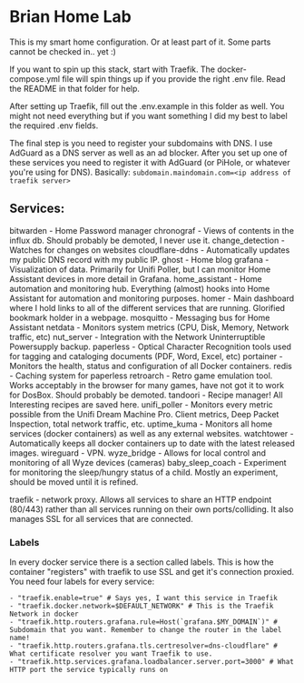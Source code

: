 # Brian Home Lab

This is my smart home configuration. Or at least part of it. Some parts cannot be checked in.. yet :)

If you want to spin up this stack, start with Traefik. The docker-compose.yml file will spin things up if you provide the right .env file. Read the README in that folder for help.

After setting up Traefik, fill out the .env.example in this folder as well. You might not need everything but if you want something I did my best to label the required .env fields.

The final step is you need to register your subdomains with DNS. I use AdGuard as a DNS server as well as an ad blocker. After you set up one of these services you need to register it with AdGuard (or PiHole, or whatever you're using for DNS). Basically:
`subdomain.maindomain.com=<ip address of traefik server>`

## Services:
bitwarden - Home Password manager
chronograf - Views of contents in the influx db. Should probably be demoted, I never use it.
change_detection - Watches for changes on websites
cloudflare-ddns - Automatically updates my public DNS record with my public IP.
ghost - Home blog
grafana - Visualization of data. Primarily for Unifi Poller, but I can monitor Home Assistant devices in more detail in Grafana.
home_assistant - Home automation and monitoring hub. Everything (almost) hooks into Home Assistant for automation and monitoring purposes.
homer - Main dashboard where I hold links to all of the different services that are running. Glorified bookmark holder in a webpage.
mosquitto - Messaging bus for Home Assistant
netdata - Monitors system metrics (CPU, Disk, Memory, Network traffic, etc)
nut_server - Integration with the Network Uninterruptible Powersupply backup.
paperless - Optical Character Recognition tools used for tagging and cataloging documents (PDF, Word, Excel, etc)
portainer - Monitors the health, status and configuration of all Docker containers.
redis - Caching system for paperless
retroarch - Retro game emulation tool. Works acceptably in the browser for many games, have not got it to work for DosBox. Should probably be demoted.
tandoori - Recipe manager! All Interesting recipes are saved here.
unifi_poller - Monitors every metric possible from the Unifi Dream Machine Pro. Client metrics, Deep Packet Inspection, total network traffic, etc.
uptime_kuma - Monitors all home services (docker containers) as well as any external websites.
watchtower - Automatically keeps all docker containers up to date with the latest released images.
wireguard - VPN.
wyze_bridge - Allows for local control and monitoring of all Wyze devices (cameras)
baby_sleep_coach - Experiment for monitoring the sleep/hungry status of a child. Mostly an experiment, should be moved until it is refined.

traefik - network proxy. Allows all services to share an HTTP endpoint (80/443) rather than all services running on their own ports/colliding. It also manages SSL for all services that are connected.

### Labels
In every docker service there is a section called labels. This is how the container "registers" with traefik to use SSL and get it's connection proxied. You need four labels for every service:
```
- "traefik.enable=true" # Says yes, I want this service in Traefik
- "traefik.docker.network=$DEFAULT_NETWORK" # This is the Traefik Network in docker
- "traefik.http.routers.grafana.rule=Host(`grafana.$MY_DOMAIN`)" # Subdomain that you want. Remember to change the router in the label name!
- "traefik.http.routers.grafana.tls.certresolver=dns-cloudflare" # What certificate resolver you want Traefik to use.
- "traefik.http.services.grafana.loadbalancer.server.port=3000" # What HTTP port the service typically runs on
```